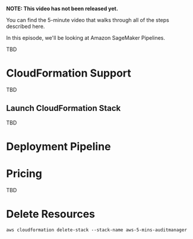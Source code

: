 **NOTE: This video has not been released yet.**

You can find the 5-minute video that walks through all of the steps described here. 

In this episode, we'll be looking at Amazon SageMaker Pipelines. 

TBD


# CloudFormation Support
TBD


## Launch CloudFormation Stack

TBD


# Deployment Pipeline

# Pricing
TBD

# Delete Resources

```
aws cloudformation delete-stack --stack-name aws-5-mins-auditmanager
```